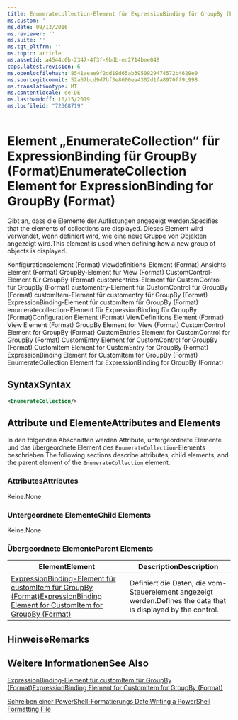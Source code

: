 ```yaml
---
title: Enumeratecollection-Element für ExpressionBinding für GroupBy (Format) | Microsoft-Dokumentation
ms.custom: ''
ms.date: 09/13/2016
ms.reviewer: ''
ms.suite: ''
ms.tgt_pltfrm: ''
ms.topic: article
ms.assetid: a4544c0b-2347-4f3f-9bdb-ed2714bee048
caps.latest.revision: 6
ms.openlocfilehash: 8541aeae9f2dd19d65ab3950929474572b4629e0
ms.sourcegitcommit: 52a67bcd9d7bf3e8600ea4302d1fa8970ff9c998
ms.translationtype: MT
ms.contentlocale: de-DE
ms.lasthandoff: 10/15/2019
ms.locfileid: "72368719"
---
```

# <a name="enumeratecollection-element-for-expressionbinding-for-groupby-format"></a><span data-ttu-id="16370-102">Element „EnumerateCollection“ für ExpressionBinding für GroupBy (Format)</span><span class="sxs-lookup"><span data-stu-id="16370-102">EnumerateCollection Element for ExpressionBinding for GroupBy (Format)</span></span>

<span data-ttu-id="16370-103">Gibt an, dass die Elemente der Auflistungen angezeigt werden.</span><span class="sxs-lookup"><span data-stu-id="16370-103">Specifies that the elements of collections are displayed.</span></span> <span data-ttu-id="16370-104">Dieses Element wird verwendet, wenn definiert wird, wie eine neue Gruppe von Objekten angezeigt wird.</span><span class="sxs-lookup"><span data-stu-id="16370-104">This element is used when defining how a new group of objects is displayed.</span></span>

<span data-ttu-id="16370-105">Konfigurationselement (Format) viewdefinitions-Element (Format) Ansichts Element (Format) GroupBy-Element für View (Format) CustomControl-Element für GroupBy (Format) customentries-Element für CustomControl für GroupBy (Format) customentry-Element für CustomControl für GroupBy (Format) customItem-Element für customentry für GroupBy (Format) ExpressionBinding-Element für customItem für GroupBy (Format) enumeratecollection-Element für ExpressionBinding für GroupBy (Format)</span><span class="sxs-lookup"><span data-stu-id="16370-105">Configuration Element (Format) ViewDefinitions Element (Format) View Element (Format) GroupBy Element for View (Format) CustomControl Element for GroupBy (Format) CustomEntries Element for CustomControl for GroupBy (Format) CustomEntry Element for CustomControl for GroupBy (Format) CustomItem Element for CustomEntry for GroupBy (Format) ExpressionBinding Element for CustomItem for GroupBy (Format) EnumerateCollection Element for ExpressionBinding for GroupBy (Format)</span></span>

## <a name="syntax"></a><span data-ttu-id="16370-106">Syntax</span><span class="sxs-lookup"><span data-stu-id="16370-106">Syntax</span></span>

```xml
<EnumerateCollection/>
```

## <a name="attributes-and-elements"></a><span data-ttu-id="16370-107">Attribute und Elemente</span><span class="sxs-lookup"><span data-stu-id="16370-107">Attributes and Elements</span></span>

<span data-ttu-id="16370-108">In den folgenden Abschnitten werden Attribute, untergeordnete Elemente und das übergeordnete Element des `EnumerateCollection`-Elements beschrieben.</span><span class="sxs-lookup"><span data-stu-id="16370-108">The following sections describe attributes, child elements, and the parent element of the `EnumerateCollection` element.</span></span>

### <a name="attributes"></a><span data-ttu-id="16370-109">Attributes</span><span class="sxs-lookup"><span data-stu-id="16370-109">Attributes</span></span>

<span data-ttu-id="16370-110">Keine.</span><span class="sxs-lookup"><span data-stu-id="16370-110">None.</span></span>

### <a name="child-elements"></a><span data-ttu-id="16370-111">Untergeordnete Elemente</span><span class="sxs-lookup"><span data-stu-id="16370-111">Child Elements</span></span>

<span data-ttu-id="16370-112">Keine.</span><span class="sxs-lookup"><span data-stu-id="16370-112">None.</span></span>

### <a name="parent-elements"></a><span data-ttu-id="16370-113">Übergeordnete Elemente</span><span class="sxs-lookup"><span data-stu-id="16370-113">Parent Elements</span></span>

|<span data-ttu-id="16370-114">Element</span><span class="sxs-lookup"><span data-stu-id="16370-114">Element</span></span>|<span data-ttu-id="16370-115">Description</span><span class="sxs-lookup"><span data-stu-id="16370-115">Description</span></span>|
|-------------|-----------------|
|[<span data-ttu-id="16370-116">ExpressionBinding-Element für customItem für GroupBy (Format)</span><span class="sxs-lookup"><span data-stu-id="16370-116">ExpressionBinding Element for CustomItem for GroupBy (Format)</span></span>](./expressionbinding-element-for-customitem-for-groupby-format.md)|<span data-ttu-id="16370-117">Definiert die Daten, die vom-Steuerelement angezeigt werden.</span><span class="sxs-lookup"><span data-stu-id="16370-117">Defines the data that is displayed by the control.</span></span>|

## <a name="remarks"></a><span data-ttu-id="16370-118">Hinweise</span><span class="sxs-lookup"><span data-stu-id="16370-118">Remarks</span></span>

## <a name="see-also"></a><span data-ttu-id="16370-119">Weitere Informationen</span><span class="sxs-lookup"><span data-stu-id="16370-119">See Also</span></span>

[<span data-ttu-id="16370-120">ExpressionBinding-Element für customItem für GroupBy (Format)</span><span class="sxs-lookup"><span data-stu-id="16370-120">ExpressionBinding Element for CustomItem for GroupBy (Format)</span></span>](./expressionbinding-element-for-customitem-for-groupby-format.md)

[<span data-ttu-id="16370-121">Schreiben einer PowerShell-Formatierungs Datei</span><span class="sxs-lookup"><span data-stu-id="16370-121">Writing a PowerShell Formatting File</span></span>](./writing-a-powershell-formatting-file.md)
